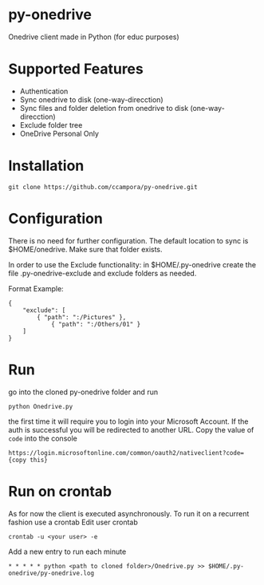 # py-onedrive
Onedrive client made in Python (for educ purposes)

# Supported Features

* Authentication
* Sync onedrive to disk (one-way-direcction)
* Sync files and folder deletion from onedrive to disk (one-way-direcction)
* Exclude folder tree
* OneDrive Personal Only

# Installation

`git clone https://github.com/ccampora/py-onedrive.git`

# Configuration

There is no need for further configuration. The default location to sync is $HOME/onedrive. Make sure that folder exists. 

In order to use the Exclude functionality: in $HOME/.py-onedrive create the file .py-onedrive-exclude and exclude folders as needed.

Format Example: 
```
{
	"exclude": [
		{ "path": ":/Pictures" },
    		{ "path": ":/Others/01" }
	]
}
```

# Run 

go into the cloned py-onedrive folder and run 

`python Onedrive.py`

the first time it will require you to login into your Microsoft Account. If the auth is successful you will be redirected to another URL. Copy the value of `code` into the console

`https://login.microsoftonline.com/common/oauth2/nativeclient?code={copy this}`

# Run on crontab

As for now the client is executed asynchronously. To run it on a recurrent fashion use a crontab
Edit user crontab
```
crontab -u <your user> -e
```
Add a new entry to run each minute
```
* * * * * python <path to cloned folder>/Onedrive.py >> $HOME/.py-onedrive/py-onedrive.log
```


